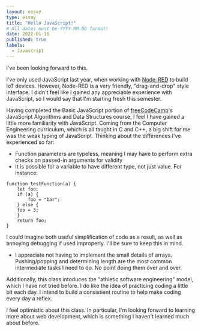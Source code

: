 ```yaml
---
layout: essay
type: essay
title: "Hello JavaScript!"
# All dates must be YYYY-MM-DD format!
date: 2022-01-16
published: true
labels:
  - Javascript
---
```


I've been looking forward to this.

I've only used JavaScript last year, when working with [Node-RED](https://nodered.org/) to build IoT devices. However, Node-RED is a very friendly, "drag-and-drop" style interface. I didn't feel like I gained any appreciable experience with JavaScript, so I would say that I'm starting fresh this semester. 

Having completed the Basic JavaScript portion of [freeCodeCamp](https://www.freecodecamp.org/)'s JavaScript Algorithms and Data Structures course, I feel I have gained a little more familiarity with JavaScript. Coming from the Computer Engineering curriculum, which is all taught in C and C++, a big shift for me was the weak typing of JavaScript. Thinking about the differences I've experienced so far:
- Function parameters are typeless, meaning I may have to perform extra checks on passed-in arguments for validity
- It is possible for a variable to have different type, not just value. For instance:
```
function testFunction(a) {
	let foo;
  	if (a) {
  		foo = "bar";
  	} else {
  	foo = 3;
  	}
  	return foo;
}
```
I could imagine both useful simplification of code as a result, as well as annoying debugging if used improperly. I'll be sure to keep this in mind.
- I appreciate not having to implement the small details of arrays. Pushing/popping and determining length are the most common intermediate tasks I need to do. No point doing them over and over. 

Additionally, this class intoduces the "athletic software engineering" model, which I have not tried before. I do like the idea of practicing coding a little bit each day. I intend to build a consistient routine to help make coding every day a reflex.

I feel optimistic about this class. In particular, I'm looking forward to learning more about web development, which is something I haven't learned much about before.

